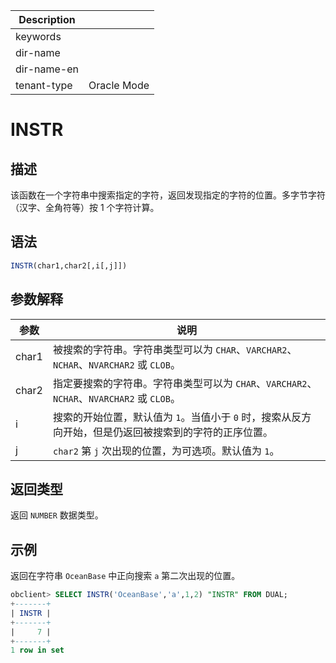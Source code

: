 | Description   |                 |
|---------------|-----------------|
| keywords      |                 |
| dir-name      |                 |
| dir-name-en   |                 |
| tenant-type   | Oracle Mode     |

# INSTR

## 描述

该函数在一个字符串中搜索指定的字符，返回发现指定的字符的位置。多字节字符（汉字、全角符等）按 1 个字符计算。

## 语法

```sql
INSTR(char1,char2[,i[,j]])
```

## 参数解释

|  参数   |                                 说明                                 |
|-------|--------------------------------------------------------------------|
| char1 | 被搜索的字符串。字符串类型可以为 `CHAR`、`VARCHAR2`、`NCHAR`、`NVARCHAR2` 或 `CLOB`。   |
| char2 | 指定要搜索的字符串。字符串类型可以为 `CHAR`、`VARCHAR2`、`NCHAR`、`NVARCHAR2` 或 `CLOB`。 |
| i     | 搜索的开始位置，默认值为 `1`。当值小于 `0` 时，搜索从反方向开始，但是仍返回被搜索到的字符的正序位置。            |
| j     | `char2` 第 `j` 次出现的位置，为可选项。默认值为 `1`。                                |

## 返回类型

返回 `NUMBER` 数据类型。

## 示例

返回在字符串 `OceanBase` 中正向搜索 `a` 第二次出现的位置。

```sql
obclient> SELECT INSTR('OceanBase','a',1,2) "INSTR" FROM DUAL;
+-------+
| INSTR |
+-------+
|     7 |
+-------+
1 row in set
```
